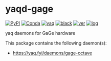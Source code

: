 # yaqd-gage

[![PyPI](https://img.shields.io/pypi/v/yaqd-gage)](https://pypi.org/project/yaqd-gage)
[![Conda](https://img.shields.io/conda/vn/conda-forge/yaqd-gage)](https://anaconda.org/conda-forge/yaqd-gage)
[![yaq](https://img.shields.io/badge/framework-yaq-orange)](https://yaq.fyi/)
[![black](https://img.shields.io/badge/code--style-black-black)](https://black.readthedocs.io/)
[![ver](https://img.shields.io/badge/calver-YYYY.0M.MICRO-blue)](https://calver.org/)
[![log](https://img.shields.io/badge/change-log-informational)](https://gitlab.com/yaq/yaqd-gage/-/blob/master/CHANGELOG.md)

yaq daemons for GaGe hardware

This package contains the following daemon(s):

- https://yaq.fyi/daemons/gage-octave
